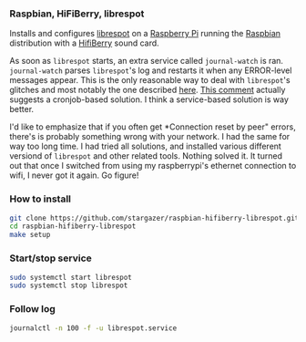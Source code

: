### Raspbian, HiFiBerry, librespot

Installs and configures [librespot](https://github.com/librespot-org/librespot) on a [Raspberry Pi](https://www.raspberrypi.org/) running the [Raspbian](https://raspbian.org/) distribution with a [HifiBerry](https://www.hifiberry.com/) sound card.

As soon as `librespot` starts, an extra service called `journal-watch` is ran.
`journal-watch` parses `librespot`'s log and restarts it when any
ERROR-level messages appear.
This is the only reasonable way to deal with `librespot`'s glitches and most
notably the one described [here](https://github.com/librespot-org/librespot/issues/241).
[This comment](https://github.com/librespot-org/librespot/issues/134#issuecomment-441499150) actually suggests
a cronjob-based solution. I think a service-based solution is way better.

I'd like to emphasize that if you often get *Connection reset by peer" errors,
there's is probably something wrong with your network. I had the same for way
too long time. I had tried all solutions, and installed various different
versiond of `librespot` and other related tools. Nothing solved it. It turned out that once I
switched from using my raspberrypi's ethernet connection to wifi, I never
got it again. Go figure!

### How to install

```sh
git clone https://github.com/stargazer/raspbian-hifiberry-librespot.git
cd raspbian-hifiberry-librespot
make setup
```

### Start/stop service

```sh
sudo systemctl start librespot
sudo systemctl stop librespot
```

### Follow log

```sh
journalctl -n 100 -f -u librespot.service
```
